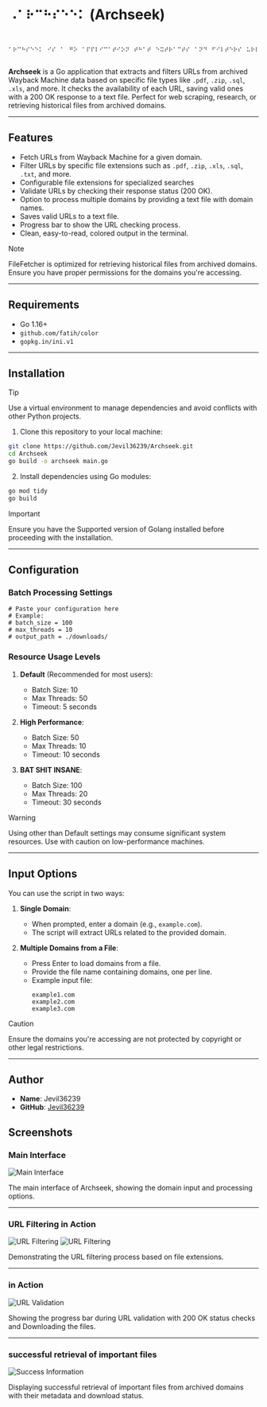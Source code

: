 # `⠠⠁⠗⠉⠓⠎⠑⠑⠅` (Archseek)

```

  ⠁⠗⠉⠓⠎⠑⠑⠅⠀⠊⠎⠀⠁⠀⠛⠕⠀⠁⠏⠏⠇⠊⠉⠁⠞⠊⠕⠝⠀⠞⠓⠁⠞⠀⠑⠭⠞⠗⠁⠉⠞⠎⠀⠁⠝⠙⠀⠋⠊⠇⠞⠑⠗⠎⠀⠥⠗⠇⠎⠀⠋⠗⠕⠍⠀⠁⠗⠉⠓⠊⠧⠑⠙⠀⠺⠁⠽⠃⠁⠉⠅⠀⠍⠁⠉⠓⠊⠝⠑⠀⠙⠁⠞⠁⠀⠃⠁⠎⠑⠙⠀⠕⠝⠀⠎⠏⠑⠉⠊⠋⠊⠉⠀⠋⠊⠇⠑⠀⠞⠽⠏⠑⠎⠀⠇⠊⠅⠑⠀⠲⠏⠙⠋⠂⠀⠲⠵⠊⠏⠂⠀⠲⠎⠟⠇⠂⠀⠲⠭⠇⠎⠂⠀⠁⠝⠙⠀⠍⠕⠗⠑⠲⠀⠊⠞⠀⠉⠓⠑⠉⠅⠎⠀⠞⠓⠑⠀⠁⠧⠁⠊⠇⠁⠃⠊⠇⠊⠞⠽⠀⠕⠋⠀⠑⠁⠉⠓⠀⠥⠗⠇⠂⠀⠎⠁⠧⠊⠝⠛⠀⠧⠁⠇⠊⠙⠀⠕⠝⠑⠎⠀⠺⠊⠞⠓⠀⠁⠀⠼⠃⠚⠚⠀⠕⠅⠀⠗⠑⠎⠏⠕⠝⠎⠑⠀⠞⠕⠀⠁⠀⠞⠑⠭⠞⠀⠋⠊⠇⠑⠲⠀⠏⠑⠗⠋⠑⠉⠞⠀⠋⠕⠗⠀⠺⠑⠃⠀⠎⠉⠗⠁⠏⠊⠝⠛⠂⠀⠗⠑⠎⠑⠁⠗⠉⠓⠂⠀⠕⠗⠀⠗⠑⠞⠗⠊⠑⠧⠊⠝⠛⠀⠓⠊⠎⠞⠕⠗⠊⠉⠁⠇⠀⠋⠊⠇⠑⠎⠀⠋⠗⠕⠍⠀⠁⠗⠉⠓⠊⠧⠑⠙⠀⠙⠕⠍⠁⠊⠝⠎⠲
  
```

**Archseek** is a Go application that extracts and filters URLs from archived Wayback Machine data based on specific file types like `.pdf`, `.zip`, `.sql`, `.xls`, and more. It checks the availability of each URL, saving valid ones with a 200 OK response to a text file. Perfect for web scraping, research, or retrieving historical files from archived domains.

---

## Features

- Fetch URLs from Wayback Machine for a given domain.
- Filter URLs by specific file extensions such as `.pdf`, `.zip`, `.xls`, `.sql`, `.txt`, and more.
- Configurable file extensions for specialized searches
- Validate URLs by checking their response status (200 OK).
- Option to process multiple domains by providing a text file with domain names.
- Saves valid URLs to a text file.
- Progress bar to show the URL checking process.
- Clean, easy-to-read, colored output in the terminal.

> [!NOTE]
> FileFetcher is optimized for retrieving historical files from archived domains. Ensure you have proper permissions for the domains you're accessing.

---

## Requirements

- Go 1.16+
- `github.com/fatih/color`
- `gopkg.in/ini.v1`



---

## Installation

> [!TIP]
> Use a virtual environment to manage dependencies and avoid conflicts with other Python projects.

1. Clone this repository to your local machine:

```bash
git clone https://github.com/Jevil36239/Archseek.git
cd Archseek
go build -o archseek main.go
```

2. Install dependencies using Go modules:

```bash
go mod tidy
go build
```

> [!IMPORTANT]
> Ensure you have the Supported version of Golang installed before proceeding with the installation.


---

## Configuration

### Batch Processing Settings

```
# Paste your configuration here
# Example:
# batch_size = 100
# max_threads = 10
# output_path = ./downloads/
```

### Resource Usage Levels

1. **Default** (Recommended for most users):
   - Batch Size: 10
   - Max Threads: 50
   - Timeout: 5 seconds

2. **High Performance**:
   - Batch Size: 50
   - Max Threads: 10
   - Timeout: 10 seconds

3. **BAT SHIT INSANE**:
   - Batch Size: 100
   - Max Threads: 20
   - Timeout: 30 seconds

> [!WARNING]
> Using other than Default settings may consume significant system resources. Use with caution on low-performance machines.

---

## Input Options

You can use the script in two ways:

1. **Single Domain**: 
   - When prompted, enter a domain (e.g., `example.com`).
   - The script will extract URLs related to the provided domain.

2. **Multiple Domains from a File**: 
   - Press Enter to load domains from a file.
   - Provide the file name containing domains, one per line.
   - Example input file:
     ```
     example1.com
     example2.com
     example3.com
     ```

> [!CAUTION]
> Ensure the domains you're accessing are not protected by copyright or other legal restrictions.

---

## Author

- **Name**: Jevil36239
- **GitHub**: [Jevil36239](https://github.com/Jevil36239)


## Screenshots

### Main Interface
![Main Interface](image/main.png)

The main interface of Archseek, showing the domain input and processing options.

---
### URL Filtering in Action
![URL Filtering](image/SingleProcess.png)
![URL Filtering](image/MassProcess.png)

Demonstrating the URL filtering process based on file extensions.

---
### in Action
![URL Validation](image/aw.png)

Showing the progress bar during URL validation with 200 OK status checks and Downloading the files.

---
### successful retrieval of important files
![Success Information](image/CoolFiles.png)

Displaying successful retrieval of important files from archived domains with their metadata and download status.

